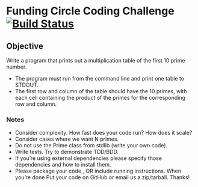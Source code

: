 # Funding Circle Coding Challenge [![Build Status](https://travis-ci.org/TrevorRawlings/FundingCircle.png)](https://travis-ci.org/TrevorRawlings/FundingCircle)

## Objective

Write a program that prints out a multiplication table of the first 10 prime number.
* The program must run from the command line and print one table to STDOUT.
* The first row and column of the table should have the 10 primes, with each cell
containing the product of the primes for the corresponding row and column.

### Notes
* Consider complexity. How fast does your code run? How does it scale?
* Consider cases where we want N primes.
* Do not use the Prime class from stdlib (write your own code).
* Write tests. Try to demonstrate TDD/BDD.
* If you’re using external dependencies please specify those dependencies and how to
install them.
* Please package your code , OR include running instructions.
When you’re done
Put your code on GitHub or email us a zip/tarball.
Thanks!

